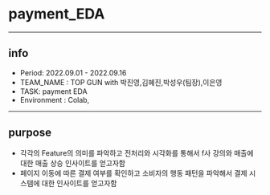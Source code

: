 # payment_EDA

---

## info
- Period: 2022.09.01 - 2022.09.16
- TEAM_NAME : TOP GUN with 박진영,김혜진,박성우(팀장),이은영
- TASK: payment EDA
- Environment : Colab,

---

## purpose
- 각각의 Feature의 의미를 파악하고 전처리와 시각화를 통해서 f사 강의와 매출에 대한 매출 상승 인사이트를 얻고자함
- 페이지 이동에 따른 결제 여부를 확인하고 소비자의 행동 패턴을 파악해서 결제 시스템에 대한 인사이트를 얻고자함
